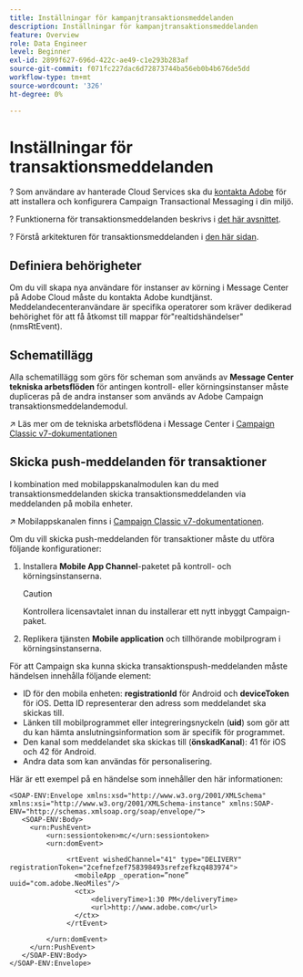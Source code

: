 ```yaml
---
title: Inställningar för kampanjtransaktionsmeddelanden
description: Inställningar för kampanjtransaktionsmeddelanden
feature: Overview
role: Data Engineer
level: Beginner
exl-id: 2899f627-696d-422c-ae49-c1e293b283af
source-git-commit: f071fc227dac6d72873744ba56eb0b4b676de5dd
workflow-type: tm+mt
source-wordcount: '326'
ht-degree: 0%

---
```


# Inställningar för transaktionsmeddelanden

? Som användare av hanterade Cloud Services ska du [kontakta Adobe](../start/campaign-faq.md#support) för att installera och konfigurera Campaign Transactional Messaging i din miljö.

? Funktionerna för transaktionsmeddelanden beskrivs i [det här avsnittet](../send/transactional.md).

? Förstå arkitekturen för transaktionsmeddelanden i [den här sidan](../dev/architecture.md).

## Definiera behörigheter

Om du vill skapa nya användare för instanser av körning i Message Center på Adobe Cloud måste du kontakta Adobe kundtjänst. Meddelandecenteranvändare är specifika operatorer som kräver dedikerad behörighet för att få åtkomst till mappar för&quot;realtidshändelser&quot; (nmsRtEvent).

## Schematillägg

Alla schematillägg som görs för scheman som används av **Message Center tekniska arbetsflöden** för antingen kontroll- eller körningsinstanser måste dupliceras på de andra instanser som används av Adobe Campaign transaktionsmeddelandemodul.

↗️ Läs mer om de tekniska arbetsflödena i Message Center i [Campaign Classic v7-dokumentationen](https://experienceleague.adobe.com/docs/campaign-classic/using/transactional-messaging/configure-transactional-messaging/additional-configurations.html#technical-workflows)

## Skicka push-meddelanden för transaktioner

I kombination med mobilappskanalmodulen kan du med transaktionsmeddelanden skicka transaktionsmeddelanden via meddelanden på mobila enheter.

↗️ Mobilappskanalen finns i [Campaign Classic v7-dokumentationen](https://experienceleague.adobe.com/docs/campaign-classic/using/sending-messages/sending-push-notifications/about-mobile-app-channel.html?lang=en#sending-messages).

Om du vill skicka push-meddelanden för transaktioner måste du utföra följande konfigurationer:

1. Installera **Mobile App Channel**-paketet på kontroll- och körningsinstanserna.

   >[!CAUTION]
   >
   >Kontrollera licensavtalet innan du installerar ett nytt inbyggt Campaign-paket.

1. Replikera tjänsten **Mobile application** och tillhörande mobilprogram i körningsinstanserna.

För att Campaign ska kunna skicka transaktionspush-meddelanden måste händelsen innehålla följande element:

* ID för den mobila enheten: **registrationId** för Android och **deviceToken** för iOS. Detta ID representerar den adress som meddelandet ska skickas till.
* Länken till mobilprogrammet eller integreringsnyckeln (**uid**) som gör att du kan hämta anslutningsinformation som är specifik för programmet.
* Den kanal som meddelandet ska skickas till (**önskadKanal**): 41 för iOS och 42 för Android.
* Andra data som kan användas för personalisering.

Här är ett exempel på en händelse som innehåller den här informationen:

```
<SOAP-ENV:Envelope xmlns:xsd="http://www.w3.org/2001/XMLSchema" xmlns:xsi="http://www.w3.org/2001/XMLSchema-instance" xmlns:SOAP-ENV="http://schemas.xmlsoap.org/soap/envelope/">
   <SOAP-ENV:Body>
     <urn:PushEvent>
         <urn:sessiontoken>mc/</urn:sessiontoken>
         <urn:domEvent>

              <rtEvent wishedChannel="41" type="DELIVERY" registrationToken="2cefnefzef758398493srefzefkzq483974">
                <mobileApp _operation=”none” uuid="com.adobe.NeoMiles"/>
                <ctx>
                    <deliveryTime>1:30 PM</deliveryTime>
                    <url>http://www.adobe.com</url>
                </ctx>
              </rtEvent>

         </urn:domEvent>
     </urn:PushEvent>           
   </SOAP-ENV:Body>
</SOAP-ENV:Envelope>
```
